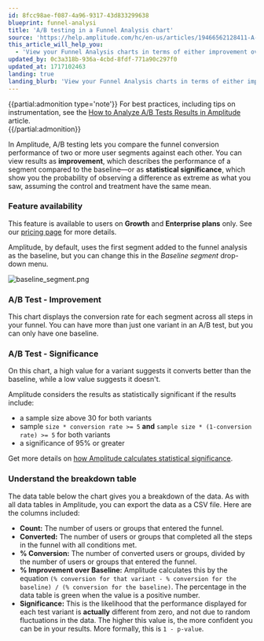 ```yaml
---
id: 8fcc98ae-f087-4a96-9317-43d833299638
blueprint: funnel-analysi
title: 'A/B testing in a Funnel Analysis chart'
source: 'https://help.amplitude.com/hc/en-us/articles/19466562128411-A-B-testing-in-a-Funnel-Analysis-chart'
this_article_will_help_you:
  - 'View your Funnel Analysis charts in terms of either improvement over baseline or statistical significance'
updated_by: 0c3a318b-936a-4cbd-8fdf-771a90c297f0
updated_at: 1717102463
landing: true
landing_blurb: 'View your Funnel Analysis charts in terms of either improvement over baseline or statistical significance'
---
```

{{partial:admonition type='note'}}
For best practices, including tips on instrumentation, see the [How to Analyze A/B Tests Results in Amplitude](/docs/get-started/analyze-a-b-test-results) article.  
{{/partial:admonition}}

In Amplitude, A/B testing lets you compare the funnel conversion performance of two or more user segments against each other. You can view results as **improvement**, which describes the performance of a segment compared to the baseline—or as **statistical significance**, which show you the probability of observing a difference as extreme as what you saw, assuming the control and treatment have the same mean.

### Feature availability

This feature is available to users on **Growth** and **Enterprise plans** only. See our [pricing page](https://amplitude.com/pricing) for more details.

Amplitude, by default, uses the first segment added to the funnel analysis as the baseline, but you can change this in the *Baseline segment* drop-down menu.

![baseline_segment.png](/docs/output/img/funnel-analysis/baseline-segment-png.png)

### A/B Test - Improvement

This chart displays the conversion rate for each segment across all steps in your funnel. You can have more than just one variant in an A/B test, but you can only have one baseline.

### A/B Test - Significance

On this chart, a high value for a variant suggests it converts better than the baseline, while a low value suggests it doesn't.

Amplitude considers the results as statistically significant if the results include:

* a sample size above 30 for both variants
* sample `size * conversion rate >= 5` **and** `sample size * (1-conversion rate) >= 5` for both variants
* a significance of 95% or greater

Get more details on [how Amplitude calculates statistical significance](/docs/faq/statistical-significance).

### Understand the breakdown table

The data table below the chart gives you a breakdown of the data. As with all data tables in Amplitude, you can export the data as a CSV file. Here are the columns included:

* **Count:** The number of users or groups that entered the funnel.
* **Converted:** The number of users or groups that completed all the steps in the funnel with all conditions met.
* **% Conversion:** The number of converted users or groups, divided by the number of users or groups that entered the funnel.
* **% Improvement over Baseline:** Amplitude calculates this by the equation `(% conversion for that variant - % conversion for the baseline) / (% conversion for the baseline)`. The percentage in the data table is green when the value is a positive number.
* **Significance:** This is the likelihood that the performance displayed for each test variant is **actually** different from zero, and not due to random fluctuations in the data. The higher this value is, the more confident you can be in your results. More formally, this is `1 - p-value`.